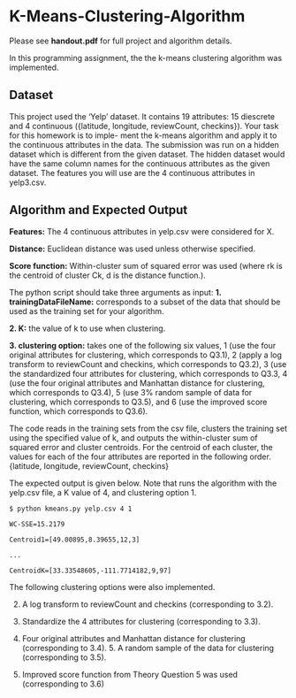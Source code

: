 # K-Means-Clustering-Algorithm

Please see **handout.pdf** for full project and algorithm details.

In this programming assignment, the the k-means clustering algorithm was implemented.

## Dataset
This project used the ‘Yelp’ dataset. It contains 19 attributes: 15 diescrete and 4 continuous ({latitude, longitude, reviewCount, checkins}). Your task for this homework is to imple- ment the k-means algorithm and apply it to the continuous attributes in the data.
The submission was run on a hidden dataset which is different from the given dataset. The hidden dataset would have the same column names for the continuous attributes as the given dataset.
The features you will use are the 4 continuous attributes in yelp3.csv.

## Algorithm and Expected Output

**Features:** The 4 continuous attributes in yelp.csv were considered for X.

**Distance:** Euclidean distance was used unless otherwise specified.

**Score function:** Within-cluster sum of squared error was used (where rk is the centroid of cluster Ck, d is the distance function.).

The python script should take three arguments as input:
**1. trainingDataFileName:** corresponds to a subset of the data that should be used as the training set for your algorithm.

**2. K:** the value of k to use when clustering.

**3. clustering option:** takes one of the following six values, 1 (use the four original attributes for clustering, which corresponds to Q3.1), 2 (apply a log transform to reviewCount and checkins, which corresponds to Q3.2), 3 (use the standardized four attributes for clustering, which corresponds to Q3.3, 4 (use the four original attributes and Manhattan distance for clustering, which corresponds to Q3.4), 5 (use 3% random sample of data for clustering, which corresponds to Q3.5), and 6 (use the improved score function, which corresponds to Q3.6).

The code reads in the training sets from the csv file, clusters the training set using the specified value of k, and outputs the within-cluster sum of squared error and cluster centroids. For the centroid of each cluster, the values for each of the four attributes are reported in the following order.
{latitude, longitude, reviewCount, checkins}

The expected output is given below. Note that runs the algorithm with the yelp.csv file, a K value of 4, and clustering option 1.

```
$ python kmeans.py yelp.csv 4 1

WC-SSE=15.2179

Centroid1=[49.00895,8.39655,12,3]

...

CentroidK=[33.33548605,-111.7714182,9,97]
```

The following clustering options were also implemented.

2. A log transform to reviewCount and checkins (corresponding to 3.2).

3. Standardize the 4 attributes for clustering (corresponding to 3.3).

4. Four original attributes and Manhattan distance for clustering (corresponding to 3.4). 5. A random sample of the data for clustering (corresponding to 3.5).

6. Improved score function from Theory Question 5 was used (corresponding to 3.6)
